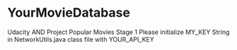 # YourMovieDatabase
Udacity AND Project Popular Movies Stage 1
Please initialize MY_KEY String in NetworkUtils.java class file with YOUR_API_KEY
